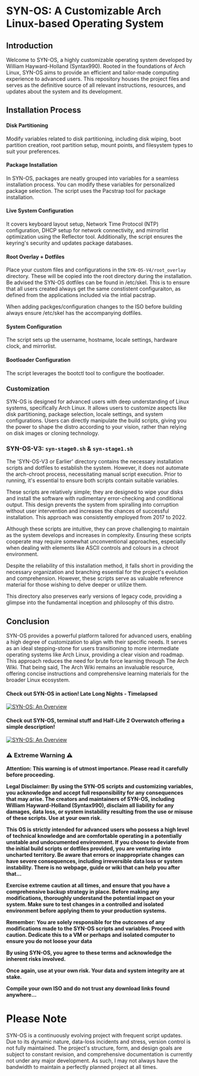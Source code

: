 # SYN-OS: A Customizable Arch Linux-based Operating System

## Introduction
Welcome to SYN-OS, a highly customizable operating system developed by William Hayward-Holland (Syntax990). Rooted in the foundations of Arch Linux, SYN-OS aims to provide an efficient and tailor-made computing experience to advanced users. This repository houses the project files and serves as the definitive source of all relevant instructions, resources, and updates about the system and its development.

## Installation Process

#### Disk Partitioning
Modify variables related to disk partitioning, including disk wiping, boot partition creation, root partition setup, mount points, and filesystem types to suit your preferences.

#### Package Installation
In SYN-OS, packages are neatly grouped into variables for a seamless installation process. You can modify these variables for personalized package selection. The script uses the Pacstrap tool for package installation.

#### Live System Configuration
It covers keyboard layout setup, Network Time Protocol (NTP) configuration, DHCP setup for network connectivity, and mirrorlist optimization using the Reflector tool. Additionally, the script ensures the keyring's security and updates package databases.

#### Root Overlay + Dotfiles
Place your custom files and configurations in the `SYN-OS-V4/root_overlay` directory. These will be copied into the root directory during the installation. Be advised the SYN-OS dotfiles can be found in /etc/skel. This is to ensure that all users created always get the same constistent configuraiton, as defined from the applications included via the intial pacstrap.

When adding packges/configuration changes to the ISO before building always ensure /etc/skel has the accompanying dotfiles.

#### System Configuration
The script sets up the username, hostname, locale settings, hardware clock, and mirrorlist.

#### Bootloader Configuration
The script leverages the bootctl tool to configure the bootloader.

### Customization
SYN-OS is designed for advanced users with deep understanding of Linux systems, specifically Arch Linux. It allows users to customize aspects like disk partitioning, package selection, locale settings, and system configurations. Users can directly manipulate the build scripts, giving you the power to shape the distro according to your vision, rather than relying on disk images or cloning technology.

### SYN-OS-V3: `syn-stage0.sh` & `syn-stage1.sh`
The 'SYN-OS-V3 or Earlier' directory contains the necessary installation scripts and dotfiles to establish the system. However, it does not automate the arch-chroot process, necessitating manual script execution. Prior to running, it's essential to ensure both scripts contain suitable variables.

These scripts are relatively simple; they are designed to wipe your disks and install the software with rudimentary error-checking and conditional output. This design prevents the system from spiralling into corruption without user intervention and increases the chances of successful installation. This approach was consistently employed from 2017 to 2022.

Although these scripts are intuitive, they can prove challenging to maintain as the system develops and increases in complexity. Ensuring these scripts cooperate may require somewhat unconventional approaches, especially when dealing with elements like ASCII controls and colours in a chroot environment.

Despite the reliability of this installation method, it falls short in providing the necessary organization and branching essential for the project's evolution and comprehension. However, these scripts serve as valuable reference material for those wishing to delve deeper or utilize them.

This directory also preserves early versions of legacy code, providing a glimpse into the fundamental inception and philosophy of this distro.

## Conclusion
SYN-OS provides a powerful platform tailored for advanced users, enabling a high degree of customization to align with their specific needs. It serves as an ideal stepping-stone for users transitioning to more intermediate operating systems like Arch Linux, providing a clear vision and roadmap. This approach reduces the need for brute force learning through The Arch Wiki. That being said, The Arch Wiki remains an invaluable resource, offering concise instructions and comprehensive learning materials for the broader Linux ecosystem.

#### Check out SYN-OS in action! Late Long Nights - Timelapsed
[![SYN-OS: An Overview](http://img.youtube.com/vi/fTbNA8TIzDM/0.jpg)](http://www.youtube.com/watch?v= "SYN-OS: An Overview")

#### Check out SYN-OS, terminal stuff and Half-Life 2 Overwatch offering a simple description!
[![SYN-OS: An Overview](http://img.youtube.com/vi/fTbNA8TIzDM/0.jpg)](http://www.youtube.com/watch?v=fTbNA8TIzDM "SYN-OS: An Overview")

### ⚠️ Extreme Warning ⚠️

**Attention: This warning is of utmost importance. Please read it carefully before proceeding.**

**Legal Disclaimer: By using the SYN-OS scripts and customizing variables, you acknowledge and accept full responsibility for any consequences that may arise. The creators and maintainers of SYN-OS, including William Hayward-Holland (Syntax990), disclaim all liability for any damages, data loss, or system instability resulting from the use or misuse of these scripts. Use at your own risk.**

**This OS is strictly intended for advanced users who possess a high level of technical knowledge and are comfortable operating in a potentially unstable and undocumented environment. If you choose to deviate from the initial build scripts or dotfiles provided, you are venturing into uncharted territory. Be aware that errors or inappropriate changes can have severe consequences, including irreversible data loss or system instability. There is no webpage, guide or wiki that can help you after that...**

**Exercise extreme caution at all times, and ensure that you have a comprehensive backup strategy in place. Before making any modifications, thoroughly understand the potential impact on your system. Make sure to test changes in a controlled and isolated environment before applying them to your production systems.**

**Remember: You are solely responsible for the outcomes of any modifications made to the SYN-OS scripts and variables. Proceed with caution. Dedicate this to a VM or perhaps and isolated computer to ensure you do not loose your data**

**By using SYN-OS, you agree to these terms and acknowledge the inherent risks involved.**

**Once again, use at your own risk. Your data and system integrity are at stake.**

**Compile your own ISO and do not trust any download links found anywhere...**


# Please Note
SYN-OS is a continuously evolving project with frequent script updates. Due to its dynamic nature, data-loss incidents and stress, version control is not fully maintained. The project's structure, form, and design goals are subject to constant revision, and comprehensive documentation is currently not under any major development. As such, I may not always have the bandwidth to maintain a perfectly planned project at all times.

